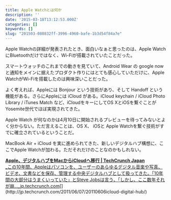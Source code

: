 ```yaml
---
title: Apple Watchとは何か
description: ''
date: '2015-03-18T13:12:53.000Z'
categories: []
keywords: []
slug: "201503-080832ff-3996-4960-bafe-1b3d54f84a7e"
---
```

Apple Watchの詳細が発表されたとき、面白いなぁと思ったのは、Apple WatchにBluetoothだけではなく、Wi-Fiが搭載されていたことだった。

スマートウォッチのこれまでの動きを見ていて、Android Wear の google nowと通知をメインに据えたプロダクト作りにはとても感心していただけに、Apple WatchがWi-Fiを搭載したのは興味深いことだった。

よく考えれば、Appleには Bonjour という技術があり、そして Handoff という機能がある。さらにAppleには iCloud がある。iCloud keychain / iCloud Photo Library / iTunes Match など、iCloudをキーにしてOS XとiOSを繋ぐことがYosemite世代でほぼ実現されてきた。

Apple Watch が何なのかは4月10日に開始されるプレビューを待ってみないとよく分からない。ただ言えることは、OS X、 iOSと Apple Watchを繋ぐ技術がすでに確立されているということだ。

MacBook Air + iCloud を実に進められてきた、新しいデジタルハブ構想に、ここでApple Watchが加わる。ただそれだけのことなのかもしれない。

[**Apple、デジタルハブをMacからiCloudへ移行 | TechCrunch Japan**  
_この10年間、Appleはパソコンを、ユーザーのあらゆるデジタル音楽や写真、ビデオ、文書などを保存、管理する中央デジタルハブとして扱ってきた。「10年間の大部分はうまくいっていた」とSteve Jobsは言う、「しかし、ここ数年それが崩…_jp.techcrunch.com](http://jp.techcrunch.com/2011/06/07/20110606icloud-digital-hub/ "http://jp.techcrunch.com/2011/06/07/20110606icloud-digital-hub/")[](http://jp.techcrunch.com/2011/06/07/20110606icloud-digital-hub/)